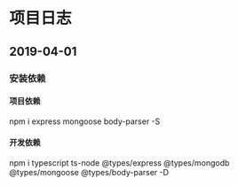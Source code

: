 # 项目日志

## 2019-04-01

### 安装依赖

#### 项目依赖
npm i 
  express
  mongoose
  body-parser
-S

#### 开发依赖
npm i 
  typescript 
  ts-node 
  @types/express 
  @types/mongodb
  @types/mongoose
  @types/body-parser
-D
